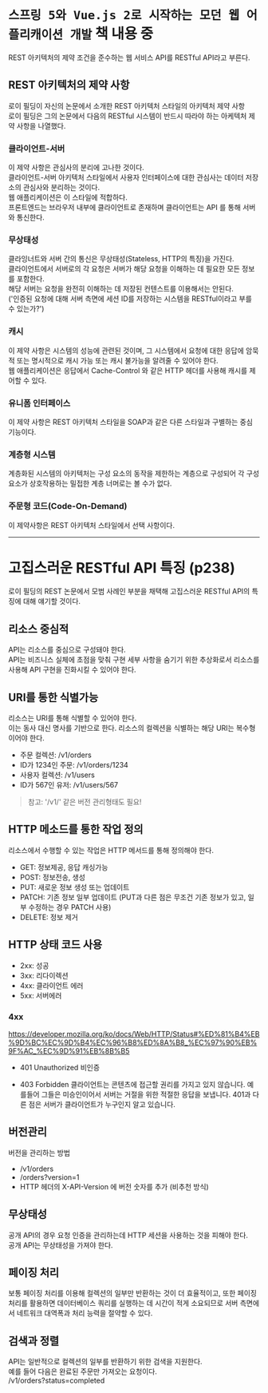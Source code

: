 # `스프링 5와 Vue.js 2로 시작하는 모던 웹 어플리캐이션 개발` 책 내용 중

REST 아키텍처의 제약 조건을 준수하는 웹 서비스 API를 RESTful API라고 부른다.

## REST 아키텍처의 제약 사항

로이 필딩이 자신의 논문에서 소개한 REST 아키텍처 스타일의 아키텍처 제약 사항  
로이 필딩은 그의 논문에서 다음의 RESTful 시스템이 반드시 따라야 하는 아케텍처 제약 사항을 나열했다.

### 클라이언트-서버

이 제약 사항은 관심사의 분리에 고나한 것이다.  
클라이언트-서버 아키텍처 스타일에서 사용자 인터페이스에 대한 관심사는 데이터 저장소의 관심사와 분리하는 것이다.  
웹 애플리케이션은 이 스타일에 적합하다.  
프론트엔드는 브라우저 내부에 클라이언트로 존재하며 클라이언트는 API 를 통해 서버와 통신한다.

### 무상태성

클라잉너트와 서버 간의 통신은 무상태성(Stateless, HTTP의 특징)을 가진다.  
클라이언트에서 서버로의 각 요청은 서버가 해당 요청을 이해하는 데 필요한 모든 정보를 포함한다.  
해당 서버는 요청을 완전히 이해하는 데 저장된 컨텐스트를 이용해서는 안된다.  
('인증된 요청에 대해 서버 측면에 세션 ID를 저장하는 시스템을 RESTful이라고 부를 수 있는가?')

### 캐시

이 제약 사항은 시스템의 성능에 관련된 것이며, 그 시스템에서 요청에 대한 응답에 암묵적 또는 명시적으로 캐시 가능 또는 캐시 불가능을 알려줄 수 있어야 한다.  
웹 애플리케이션은 응답에서 Cache-Control 와 같은 HTTP 헤더를 사용해 캐시를 제어할 수 있다.

### 유니폼 인터페이스

이 제약 사항은 REST 아키텍처 스타일을 SOAP과 같은 다른 스타일과 구별하는 중심 기능이다.

### 계층형 시스템

계층화된 시스템의 아키텍처는 구성 요소의 동작을 제한하는 계층으로 구성되어 각 구성 요소가 상호작용하는 밀접한 계층 너머로는 볼 수가 없다.

### 주문형 코드(Code-On-Demand)

이 제약사항은 REST 아키텍처 스타일에서 선택 사항이다.

---

# 고집스러운 RESTful API 특징 (p238)

로이 필딩의 REST 논문에서 모범 사례인 부분을 채택해 고집스러운 RESTful API의 특징에 대해 얘기할 것이다.

## 리소스 중심적

API는 리소스를 중심으로 구성돼야 한다.  
API는 비즈니스 실체에 초점을 맞춰 구현 세부 사항을 숨기기 위한 추상화로서 리소스를 사용해 API 구현을 진화시킬 수 있어야 한다.

## URI를 통한 식별가능

리소스는 URI를 통해 식별할 수 있어야 한다.  
이는 동사 대신 명사를 기반으로 한다. 리소스의 컬렉션을 식별하는 해당 URI는 복수형이어야 한다.

- 주문 컬렉션: /v1/orders
- ID가 1234인 주문: /v1/orders/1234
- 사용자 컬렉션: /v1/users
- ID가 567인 유저: /v1/users/567

> 참고: '/v1/' 같은 버전 관리형태도 필요!

## HTTP 메소드를 통한 작업 정의

리소스에서 수행할 수 있는 작업은 HTTP 메서드를 통해 정의해야 한다.

- GET: 정보제공, 응답 캐싱가능
- POST: 정보전송, 생성
- PUT: 새로운 정보 생성 또는 업데이트
- PATCH: 기존 정보 일부 업데이트 (PUT과 다른 점은 무조건 기존 정보가 있고, 일부 수정하는 경우 PATCH 사용)
- DELETE: 정보 제거

## HTTP 상태 코드 사용

- 2xx: 성공
- 3xx: 리다이렉션
- 4xx: 클라이언트 에러
- 5xx: 서버에러

### 4xx

https://developer.mozilla.org/ko/docs/Web/HTTP/Status#%ED%81%B4%EB%9D%BC%EC%9D%B4%EC%96%B8%ED%8A%B8_%EC%97%90%EB%9F%AC_%EC%9D%91%EB%8B%B5

- 401 Unauthorized
  비인증

- 403 Forbidden
  클라이언트는 콘텐츠에 접근할 권리를 가지고 있지 않습니다.
  예를들어 그들은 미승인이어서 서버는 거절을 위한 적절한 응답을 보냅니다.
  401과 다른 점은 서버가 클라이언트가 누구인지 알고 있습니다.

## 버전관리

버전을 관리하는 방법

- /v1/orders
- /orders?version=1
- HTTP 헤더의 X-API-Version 에 버전 숫자를 추가 (비추천 방식)

## 무상태성

공개 API의 경우 요청 인증을 관리하는데 HTTP 세션을 사용하는 것을 피해야 한다.  
공개 API는 무상태성을 가져야 한다.

## 페이징 처리

보통 페이징 처리를 이용해 컬렉션의 일부만 반환하는 것이 더 효율적이고, 또한 페이징 처리를 활용하면 데이터베이스 쿼리를 실행하는 데 시간이 적게 소요되므로 서버 측면에서 네트워크 대역폭과 처리 능력을 절약할 수 있다.

## 검색과 정렬

API는 일반적으로 컬렉션의 일부를 반환하기 위한 검색을 지원한다.  
예를 들어 다음은 완료된 주문만 가져오는 요청이다.  
/v1/orders?status=completed
